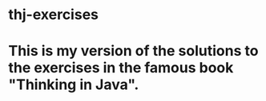 # thj-exercises
# This is my version of the solutions to the exercises in the famous book "Thinking in Java".
